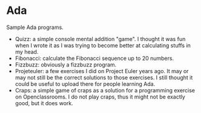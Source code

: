 # Ada
Sample Ada programs.
* Quizz: a simple console mental addition "game". I thought it was fun when I wrote it as I was trying to become better at calculating stuffs in my head.
* Fibonacci: calculate the Fibonacci sequence up to 20 numbers.
* Fizzbuzz: obviously a fizzbuzz program.
* Projeteuler: a few exercises I did on Project Euler years ago. It may or may not still be the correct solutions to those exercises. I still thought it could be useful to upload there for people learning Ada.
* Craps: a simple game of craps as a solution for a programming exercise on Openclassrooms. I do not play craps, thus it might not be exactly good, but it does work.
